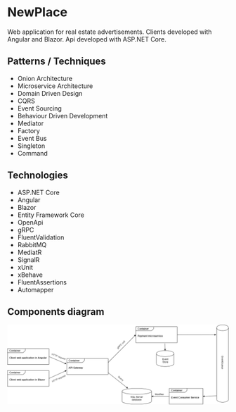# NewPlace

Web application for real estate advertisements. Clients developed with Angular and Blazor. Api developed with ASP.NET Core.

## Patterns / Techniques
- Onion Architecture
- Microservice Architecture
- Domain Driven Design
- CQRS
- Event Sourcing
- Behaviour Driven Development
- Mediator
- Factory
- Event Bus
- Singleton
- Command

## Technologies
- ASP.NET Core
- Angular
- Blazor
- Entity Framework Core
- OpenApi
- gRPC
- FluentValidation
- RabbitMQ
- MediatR
- SignalR
- xUnit
- xBehave
- FluentAssertions
- Automapper

## Components diagram

![componets diagram](Components.png)

